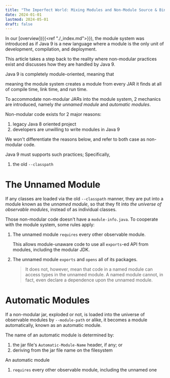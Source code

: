 ```yaml
---
title: "The Imperfect World: Mixing Modules and Non-Module Source & Binary in Java 9"
date: 2024-01-01
lastmod: 2024-05-01
draft: false
---
```


In our [overview]({{<ref "./_index.md">}}), the module system was introduced as if Java 9
is a new language where a module is the only unit of development, compilation, and deployment.

This article takes a step back to the reality where non-modular practices exist and discusses how they are handled by Java 9.

Java 9 is completely module-oriented, meaning that 

meaning the module system creates a module from every JAR it finds
at all of compile time, link time, and run time. 


To accommodate non-modular JARs into the module system,
2 mechanics are introduced, namely *the unnamed module* and *automatic modules*.

Non-modular code exists for 2 major reasons:
1. legacy Java 8 oriented project
2. developers are unwilling to write modules in Java 9

We won't differentiate the reasons below, and refer to both case as non-modular code.

Java 9 must supports such practices; Specifically,
1. the old `--classpath` 



The Unnamed Module
============

If any classes are loaded via the old `--classpath` manner, they are put into a module known as the *unnamed module*, so that
they fit into *the universe of observable modules*, instead of as individual classes.

Those non-modular code doesn't have a `module-info.java`.
To cooperate with the module system, some rules apply:

1. The unnamed module `requires` every other observable module.

    This allows module-unaware code to use all `exports`-ed API from modules, including the modular JDK.

2. The unnamed module `exports` and `opens` all of its packages.

    > It does not, however, mean that code in a named module can access types in the unnamed module.
    > A named module cannot, in fact, even declare a dependence upon the unnamed module.

    

Automatic Modules
=============

If a non-modular jar, exploded or not, is loaded into the universe of observable modules by `--module-path` or alike,
it becomes a module automatically, known as an automatic module.

The name of an automatic module is determined by:
1. the jar file's `Automatic-Module-Name` header, if any; or
2. deriving from the jar file name on the filesystem

An automatic module
1. `requires` every other observable module, including the unnamed one
